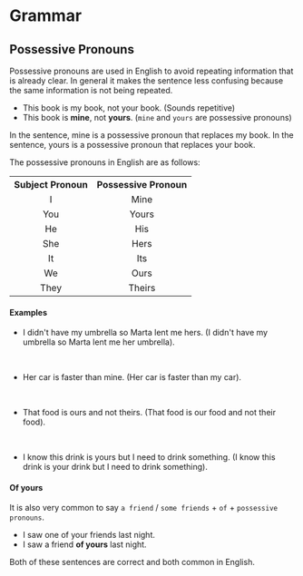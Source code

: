# Grammar

## Possessive Pronouns

Possessive pronouns are used in English to avoid repeating information that is already clear. In general it makes the sentence less confusing because the same information is not being repeated.

* This book is my book, not your book. (Sounds repetitive)
* This book is **mine**, not **yours**. (`mine` and `yours` are possessive pronouns)

In the sentence, mine is a possessive pronoun that replaces my book.
In the sentence, yours is a possessive pronoun that replaces your book.

The possessive pronouns in English are as follows:

<table>
    <tbody>
        <tr>
            <th><center>Subject Pronoun</center></th>
            <th><center>Possessive Pronoun</center></th>
        </tr>
        <tr>
            <td><center>I</center></td>
            <td><center>Mine</center></td>
        </tr>
        <tr>
            <td><center>You</center></td>
            <td><center>Yours</center></td>
        </tr>
        <tr>
            <td><center>He</center></td>
            <td><center>His</center></td>
        </tr>
        <tr>
            <td><center>She</center></td>
            <td><center>Hers</center></td>
        </tr>
        <tr>
            <td><center>It</center></td>
            <td><center>Its</center></td>
        </tr>
        <tr>
            <td><center>We</center></td>
            <td><center>Ours</center></td>
        </tr>
        <tr>
            <td><center>They</center></td>
            <td><center>Theirs</center></td>
        </tr>
    </tbody>
</table>

#### Examples

* I didn't have my umbrella so Marta lent me hers.
(I didn't have my umbrella so Marta lent me her umbrella).
<br/>

* Her car is faster than mine.
(Her car is faster than my car).
<br/>

* That food is ours and not theirs.
(That food is our food and not their food).
<br/>

* I know this drink is yours but I need to drink something.
(I know this drink is your drink but I need to drink something).

#### Of yours
It is also very common to say `a friend` / `some friends` + `of` + `possessive pronouns`.

* I saw one of your friends last night.
* I saw a friend **of yours** last night.

Both of these sentences are correct and both common in English.